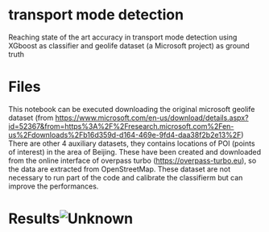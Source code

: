 # transport mode detection
Reaching state of the art accuracy in transport mode detection using XGboost as classifier and geolife dataset (a Microsoft project) as ground truth


# Files
This notebook can be executed downloading the original microsoft geolife dataset (from https://www.microsoft.com/en-us/download/details.aspx?id=52367&from=https%3A%2F%2Fresearch.microsoft.com%2Fen-us%2Fdownloads%2Fb16d359d-d164-469e-9fd4-daa38f2b2e13%2F)
There are other 4 auxiliary datasets, they contains locations of POI (points of interest) in the area of Beijing. These have been created and downloaded from the online interface of overpass turbo (https://overpass-turbo.eu), so the data are extracted from OpenStreetMap. These dataset are not necessary to run part of the code and calibrate the classifierm but can improve the performances.

# Results![Unknown](https://user-images.githubusercontent.com/86875702/198069054-156a9ee3-e8b8-4c70-99e5-618d1d1bb50d.png)

